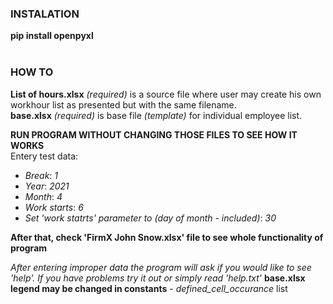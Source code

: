 ### INSTALATION
**pip install openpyxl**  
<br />

### HOW TO
**List of hours.xlsx** *(required)* is a source file where user may create his own workhour list as presented but with the same filename.
<br />
**base.xlsx** *(required)* is base file *(template)* for individual employee list.
<br />

**RUN PROGRAM WITHOUT CHANGING THOSE FILES TO SEE HOW IT WORKS**  
Entery test data:
 - *Break*: *1* 
 - *Year*: *2021*
 - *Month*: *4*
 - *Work starts*: *6*
 - *Set 'work statrts' parameter to (day of month - included)*: *30*
<be />

 **After that, check 'FirmX John Snow.xlsx' file to see whole functionality of program**

*After entering improper data the program will ask if you would like to see 'help'. If you have problems try it out or simply read 'help.txt'*
<be />
**base.xlsx legend may be changed in constants** - *defined_cell_occurance* list

